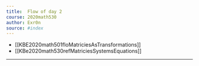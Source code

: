 ```yaml
---
title:  Flow of day 2
course: 2020math530
author: Exr0n
source: #index
---
```


- [[KBE2020math501floMatriciesAsTransformations]]
- [[KBe2020math530refMatriciesSystemsEquations]]

---